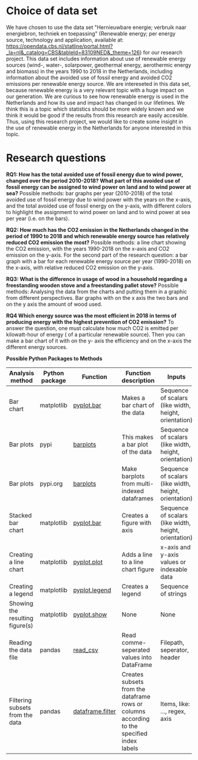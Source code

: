 # Choice of data set
We have chosen to use the data set "Hernieuwbare energie; verbruik naar energiebron, techniek en toepassing" (Renewable energy; per energy source, technology and application, available at: https://opendata.cbs.nl/statline/portal.html?_la=nl&_catalog=CBS&tableId=83109NED&_theme=126)
for our research project. This data set includes information about use of renewable energy sources (wind-, water-, solarpower, geothermal energy, aerothermic energy and biomass) in the years 1990 to 2018 in the Netherlands,
including information about the avoided use of fossil energy and avoided CO2 emissions per renewable energy source. 
We are intereseted in this data set, because renewable energy is a very relevant topic with a huge impact on our generation. 
We are curious to see how renewable energy is used in the Netherlands and how its use and impact has changed in our lifetimes.
We think this is a topic which statistics should be more widely known and we think it would be good if the results from this research are easily accesible.
Thus, using this research project, we would like to create some insight in the use of renewable energy in the Netherlands for anyone interested in this topic.



# Research questions

**RQ1: How has the total avoided use of fossil energy due to wind power, changed over the period 2010-2018? 
What part of this avoided use of fossil energy can be assigned to wind power on land and to wind power at sea?** 
Possible methods: bar graphs per year (2010-2018) of the total avoided use of fossil energy due to wind power with the years on the x-axis, 
and the total avoided use of fossil energy on the y-axis, with different colors to highlight the assignment to wind power on land and to wind power at sea per year (i.e. on the bars).

**RQ2: How much has the CO2 emission in the Netherlands changed in the period of 1990 to 2018 and which renewable energy source has relatively reduced CO2 emission the most?** 
Possible methods: a line chart showing the CO2 emission, with the years 1990-2018 on the x-axis and CO2 emission on the y-axis. For the second part of the research question:
a bar graph with a bar for each renewable energy source per year (1990-2018) on the x-axis, with relative reduced CO2 emission on the y-axis. 

**RQ3: What is the difference in usage of wood in a household regarding a freestanding wooden stove and a freestanding pallet stove?**
Possible methods: Analysing the data from the charts and putting them in a graphic from different perspectives. Bar graphs with on the x axis the two bars and on the y axis the amount of wood used.

**RQ4 Which energy source was the most efficient in 2018 in terms of producing energy with the highest prevention of CO2 emission?** 
To answer the question, one must calculate how much CO2 is emitted per kilowatt-hour of energy ( of a particular renewable source).
Then you can make a bar chart of it with on the y- axis the efficiency and on the x-axis the different energy sources. 

**Possible Python Packages to Methods**

| Analysis method | Python package | Function | Function description | Inputs | Outputs |
| ------ | ------ | ------ | ------ | ------ | ------ | 
| Bar chart | matplotlib | [pyplot.bar](https://matplotlib.org/3.1.1/api/_as_gen/matplotlib.pyplot.bar.html) | Makes a bar chart of the data | Sequence of scalars (like width, height, orientation) | BarContainer |
| Bar plots | pypi | [barplots](https://pypi.org/project/barplots/) | This makes a bar plot of the data | Sequence of scalars (like width, height, orientation) | BarContainer |
| Bar plots | pypi.org | [barplots](https://pypi.org/project/barplots/) | Make barplots from multi-indexed dataframes | Sequence of scalars (like width, height, orientation) | A bar plot |
| Stacked bar chart | matplotlib | [pyplot.bar](https://matplotlib.org/3.1.1/gallery/lines_bars_and_markers/bar_stacked.html) | Creates a figure with axis | Sequence of scalars (like width, height, orientation) | A figure with axis to which bars can be added |
| Creating a line chart | matplotlib | [pyplot.plot](https://matplotlib.org/3.1.1/api/_as_gen/matplotlib.pyplot.plot.html) | Adds a line to a line chart figure | x-axis and y-axis values or indexable data | A list of Line2D objects|
| Creating a legend | matplotlib | [pyplot.legend](https://matplotlib.org/3.1.1/api/_as_gen/matplotlib.pyplot.legend.html) | Creates a legend | Sequence of strings | A legend |
| Showing the resulting figure(s) | matplotlib | [pyplot.show](https://matplotlib.org/3.1.1/api/_as_gen/matplotlib.pyplot.show.html) | None | None |
| Reading the data file | pandas | [read_csv](https://pandas.pydata.org/pandas-docs/stable/reference/api/pandas.read_csv.html) | Read comme-seperated values into DataFrame | Filepath, seperator, header | DataFrame |
| Filtering subsets from the data | pandas | [dataframe.filter](https://pandas.pydata.org/pandas-docs/stable/reference/api/pandas.DataFrame.filter.html) | Creates subsets from the dataframe rows or columns according to the specified index labels | Items, like: ..., regex, axis | Same type as input ||


